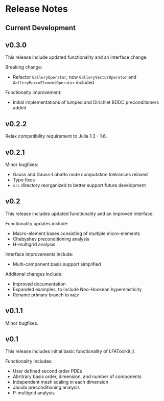 # Release Notes

## Current Development

## v0.3.0

This release include updated functionality and an interface change.

Breaking change:

* Refactor `GalleryOperator`; now `GalleryVectorOperator` and `GalleryMacroElementOperator` included

Functionalty improvement:

* Initial implementations of lumped and Dirichlet BDDC preconditioners added

## v0.2.2

Relax compatibility requirement to Julia 1.3 - 1.6.

## v0.2.1

Minor bugfixes:

* Gauss and Gauss-Lobatto node computation tolerances relaxed
* Typo fixes
* `src` directory reorganized to better support future development

## v0.2

This release includes updated functionality and an improved interface.

Functionality updates include:

* Macro-element bases consisting of multiple micro-elements
* Chebyshev preconditioning analysis
* H-multigrid analysis

Interface improvements include:

* Multi-component basis support simplified

Additonal changes include:

* Improved documentation
* Expanded examples, to include Neo-Hookean hyperelasticity
* Rename primary branch to `main`

## v0.1.1

Minor bugfixes.

## v0.1

This release includes initial basic functionality of LFAToolkit.jl.

Functionality includes:

* User defined second order PDEs
* Abritrary basis order, dimension, and number of components
* Independent mesh scaling in each dimension
* Jacobi preconditioning analysis
* P-multigrid analysis
